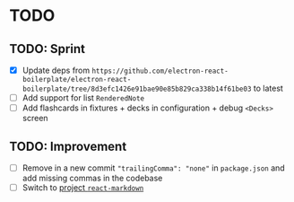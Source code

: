 # TODO

## TODO: Sprint

* [x] Update deps from `https://github.com/electron-react-boilerplate/electron-react-boilerplate/tree/8d3efc1426e91bae90e85b829ca338b14f61be03` to latest
* [ ] Add support for list `RenderedNote`
* [ ] Add flashcards in fixtures + decks in configuration + debug `<Decks>` screen

## TODO: Improvement

* [ ] Remove in a new commit `"trailingComma": "none"` in `package.json` and add missing commas in the codebase
* [ ] Switch to [project `react-markdown`](https://github.com/remarkjs/react-markdown)
